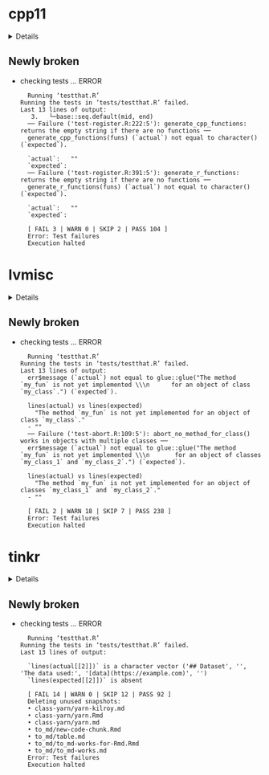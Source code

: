 # cpp11

<details>

* Version: 0.4.3
* GitHub: https://github.com/r-lib/cpp11
* Source code: https://github.com/cran/cpp11
* Date/Publication: 2022-10-12 08:43:54 UTC
* Number of recursive dependencies: 81

Run `revdepcheck::cloud_details(, "cpp11")` for more info

</details>

## Newly broken

*   checking tests ... ERROR
    ```
      Running ‘testthat.R’
    Running the tests in ‘tests/testthat.R’ failed.
    Last 13 lines of output:
       3.   └─base::seq.default(mid, end)
      ── Failure ('test-register.R:222:5'): generate_cpp_functions: returns the empty string if there are no functions ──
      generate_cpp_functions(funs) (`actual`) not equal to character() (`expected`).
      
      `actual`:   ""
      `expected`:   
      ── Failure ('test-register.R:391:5'): generate_r_functions: returns the empty string if there are no functions ──
      generate_r_functions(funs) (`actual`) not equal to character() (`expected`).
      
      `actual`:   ""
      `expected`:   
      
      [ FAIL 3 | WARN 0 | SKIP 2 | PASS 104 ]
      Error: Test failures
      Execution halted
    ```

# lvmisc

<details>

* Version: 0.1.1
* GitHub: https://github.com/verasls/lvmisc
* Source code: https://github.com/cran/lvmisc
* Date/Publication: 2021-04-05 15:20:02 UTC
* Number of recursive dependencies: 136

Run `revdepcheck::cloud_details(, "lvmisc")` for more info

</details>

## Newly broken

*   checking tests ... ERROR
    ```
      Running ‘testthat.R’
    Running the tests in ‘tests/testthat.R’ failed.
    Last 13 lines of output:
      err$message (`actual`) not equal to glue::glue("The method `my_fun` is not yet implemented \\\n      for an object of class `my_class`.") (`expected`).
      
      lines(actual) vs lines(expected)
        "The method `my_fun` is not yet implemented for an object of class `my_class`."
      - ""
      ── Failure ('test-abort.R:109:5'): abort_no_method_for_class() works in objects with multiple classes ──
      err$message (`actual`) not equal to glue::glue("The method `my_fun` is not yet implemented \\\n       for an object of classes `my_class_1` and `my_class_2`.") (`expected`).
      
      lines(actual) vs lines(expected)
        "The method `my_fun` is not yet implemented for an object of classes `my_class_1` and `my_class_2`."
      - ""
      
      [ FAIL 2 | WARN 18 | SKIP 7 | PASS 238 ]
      Error: Test failures
      Execution halted
    ```

# tinkr

<details>

* Version: 0.1.0
* GitHub: https://github.com/ropensci/tinkr
* Source code: https://github.com/cran/tinkr
* Date/Publication: 2022-08-19 12:30:02 UTC
* Number of recursive dependencies: 62

Run `revdepcheck::cloud_details(, "tinkr")` for more info

</details>

## Newly broken

*   checking tests ... ERROR
    ```
      Running ‘testthat.R’
    Running the tests in ‘tests/testthat.R’ failed.
    Last 13 lines of output:
      
      `lines(actual[[2]])` is a character vector ('## Dataset', '', 'The data used:', '[data](https://example.com)', '')
      `lines(expected[[2]])` is absent
      
      [ FAIL 14 | WARN 0 | SKIP 12 | PASS 92 ]
      Deleting unused snapshots:
      • class-yarn/yarn-kilroy.md
      • class-yarn/yarn.Rmd
      • class-yarn/yarn.md
      • to_md/new-code-chunk.Rmd
      • to_md/table.md
      • to_md/to_md-works-for-Rmd.Rmd
      • to_md/to_md-works.md
      Error: Test failures
      Execution halted
    ```

